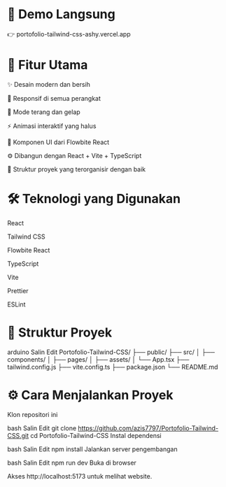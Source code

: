 # 🔗 Demo Langsung
👉 portofolio-tailwind-css-ashy.vercel.app


# 🚀 Fitur Utama
✨ Desain modern dan bersih

📱 Responsif di semua perangkat

🌙 Mode terang dan gelap

⚡ Animasi interaktif yang halus

🧩 Komponen UI dari Flowbite React

⚙️ Dibangun dengan React + Vite + TypeScript

📁 Struktur proyek yang terorganisir dengan baik

# 🛠️ Teknologi yang Digunakan
React

Tailwind CSS

Flowbite React

TypeScript

Vite

Prettier

ESLint

# 📂 Struktur Proyek
arduino
Salin
Edit
Portofolio-Tailwind-CSS/
├── public/
├── src/
│   ├── components/
│   ├── pages/
│   ├── assets/
│   └── App.tsx
├── tailwind.config.js
├── vite.config.ts
├── package.json
└── README.md
# ⚙️ Cara Menjalankan Proyek
Klon repositori ini

bash
Salin
Edit
git clone https://github.com/azis7797/Portofolio-Tailwind-CSS.git
cd Portofolio-Tailwind-CSS
Instal dependensi

bash
Salin
Edit
npm install
Jalankan server pengembangan

bash
Salin
Edit
npm run dev
Buka di browser

Akses http://localhost:5173 untuk melihat website.
